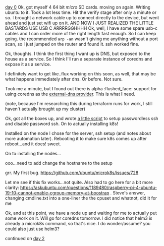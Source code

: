 [day 0](day_0.md)
Ok, got myself 4 64 bit *micro* SD cards. moving on again.
Writing ubuntu to it. Took a lot less time. Hit the verify stage after only a minute or so.
I brought a network cable up to connect directly to the device, but went ahead and just set wifi up on it.
AND NOW I JUST REALIZED THE LITTLE BASTARDS USE USB C ARRRRGGHHHH
Ok, well, I have some spare usb-c cables and I can order more of the right length fast enough. So I can keep going.
the recommended `arp -an` wasn't giving me anything without a port scan, so I just jumped on the router and found it.
ssh worked fine.

Ok, thoughts. I think the first thing I want up is DNS, but exposed to the house as a service. So I think I'll run a separate instance of coredns and expose it as a service. 

I definitely want to get like..flux working on this soon, as well, that may be what happens immediately after dns. Or before. Not sure.

Took me a minute, but I found out there is alpha :flushed_face: support for using coredns as the [external-dns provider](https://github.com/kubernetes-sigs/external-dns/blob/master/docs/tutorials/coredns.md). This is what I need.

(note, because I'm researching this during terraform runs for work, I still haven't actually brought up my cluster)

Ok, got all the boxes up, and wrote [a little script](../scripts/setup_key_ssh.sh) to setup passwordless ssh and disable password ssh. On to actually installing k8s!

Installed on the node I chose for the server, ssh setup (and notes about more automation later). Rebooting it to make sure k8s comes up after reboot...and it does! sweet.

On to installing the nodes...

ooo...need to add change the hostname to the setup

grr. My first bug. https://github.com/ubuntu/microk8s/issues/728

Let me see if this fix works...not quite. Also had to go here for a bit more clarity: https://askubuntu.com/questions/1189480/raspberry-pi-4-ubuntu-19-10-cannot-enable-cgroup-memory-at-boostrap . Steve's answer, changing cmdline.txt into a one-liner the the cpuset and whatnot, did it for me

Ok, and at this point, we have a node up and waiting for me to actually put some work on it. Will go for coredns tomorrow. I did notice that helm3 is already a microk8s command, so that's nice. I do wonder/assume? you could also just use helm3?

continued on [day 2](day_2.md)
